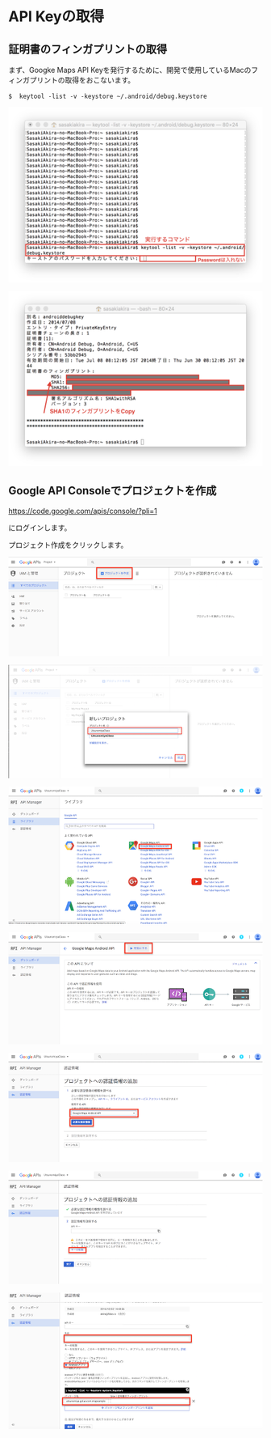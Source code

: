 # API Keyの取得

## 証明書のフィンガプリントの取得

まず、Googke Maps API Keyを発行するために、開発で使用しているMacのフィンガプリントの取得をおこないます。

    $  keytool -list -v -keystore ~/.android/debug.keystore

![map0101](img-map02/map0201.png)

![map0102](img-map02/map0202.png)

## Google API Consoleでプロジェクトを作成

https://code.google.com/apis/console/?pli=1

にログインします。

プロジェクト作成をクリックします。

![map0103](img-map02/map001.png)

![map0104](img-map02/map002.png)

![map0105](img-map02/map003.png)

![map0106](img-map02/map004.png)

![map0106](img-map02/map005.png)

![map0106](img-map02/map006.png)

![map0106](img-map02/map007.png)
